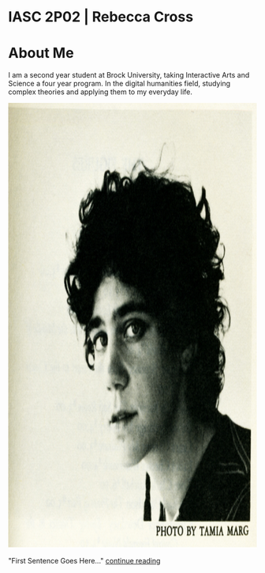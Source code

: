 # IASC 2P02 | Rebecca Cross 
# About Me 

I am a second year student at Brock University, taking Interactive Arts and Science a four year program. In the digital humanities field, studying complex theories and applying them to my everyday life. 





<img src="johanna-drucker.jpg" alt="drucker" style="width:1000px;height:900px;">


"First Sentence Goes Here..." 
      <a href="https://github.com/rc16je/IASC-2P02/blob/master/blog">continue reading</a>
